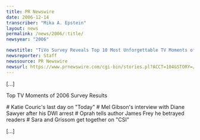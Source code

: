 ```yaml
---
title: PR Newswire
date: 2006-12-14
transcriber: "Mika A. Epstein"
layout: news
permalink: /news/2006/:title/
newsyear: "2006"

newstitle: "TiVo Survey Reveals Top 10 Most Unforgettable TV Moments of 2006 According to American TV Viewers  "
newsreporter: Staff
newssource: PR Newswire
newsurl: https://www.prnewswire.com/cgi-bin/stories.pl?ACCT=104&STORY=/www/story/12-14-2006/0004491249&EDATE=
---
```


[...]

Top TV Moments of 2006 Survey Results

\# Katie Couric's last day on "Today"
\# Mel Gibson's interview with Diane Sawyer after his DWI arrest
\# Oprah tells author James Frey he betrayed readers
\# Sara and Grissom get together on "CSI"

[...]
